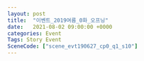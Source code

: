 ```yaml
---
layout: post
title:  "이벤트_2019여름_0화_오프닝"
date:   2021-08-02 09:00:00 +0000
categories: Event
Tags: Story Event
SceneCode: ["scene_evt190627_cp0_q1_s10"]
---
```

